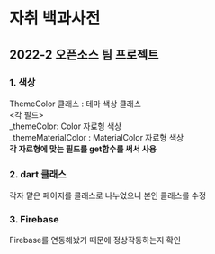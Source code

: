 # 자취 백과사전
## 2022-2 오픈소스 팀 프로젝트
  
  
  
  
  
  
  
### 1. 색상  
ThemeColor 클래스 : 테마 색상 클래스  
<각 필드>  
_themeColor: Color 자료형 색상  
_themeMaterialColor : MaterialColor 자료형 색상  
**각 자료형에 맞는 필드를 get함수를 써서 사용**  


### 2. dart 클래스  
각자 맡은 페이지를 클래스로 나누었으니 본인 클래스를 수정

### 3. Firebase  
Firebase를 연동해놨기 때문에 정상작동하는지 확인  
